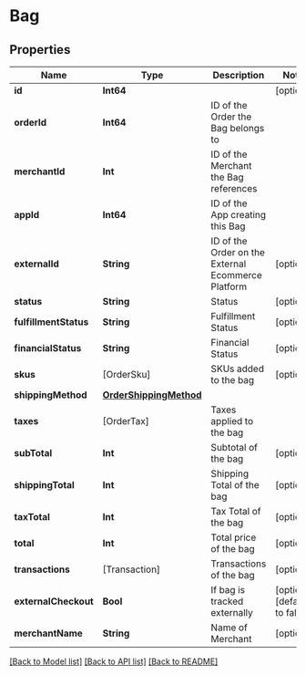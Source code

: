 # Bag

## Properties
Name | Type | Description | Notes
------------ | ------------- | ------------- | -------------
**id** | **Int64** |  | [optional] 
**orderId** | **Int64** | ID of the Order the Bag belongs to | 
**merchantId** | **Int** | ID of the Merchant the Bag references | 
**appId** | **Int64** | ID of the App creating this Bag | 
**externalId** | **String** | ID of the Order on the External Ecommerce Platform | [optional] 
**status** | **String** | Status | [optional] 
**fulfillmentStatus** | **String** | Fulfillment Status | [optional] 
**financialStatus** | **String** | Financial Status | [optional] 
**skus** | [OrderSku] | SKUs added to the bag | [optional] 
**shippingMethod** | [**OrderShippingMethod**](OrderShippingMethod.md) |  | 
**taxes** | [OrderTax] | Taxes applied to the bag | 
**subTotal** | **Int** | Subtotal of the bag | [optional] 
**shippingTotal** | **Int** | Shipping Total of the bag | [optional] 
**taxTotal** | **Int** | Tax Total of the bag | [optional] 
**total** | **Int** | Total price of the bag | [optional] 
**transactions** | [Transaction] | Transactions of the bag | [optional] 
**externalCheckout** | **Bool** | If bag is tracked externally | [optional] [default to false]
**merchantName** | **String** | Name of Merchant | [optional] 

[[Back to Model list]](../README.md#documentation-for-models) [[Back to API list]](../README.md#documentation-for-api-endpoints) [[Back to README]](../README.md)


